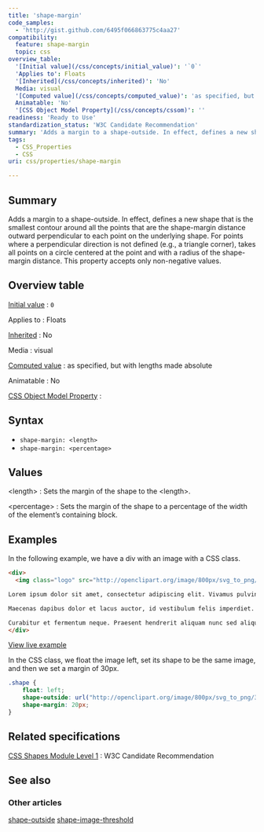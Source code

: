 ```yaml
---
title: 'shape-margin'
code_samples:
  - 'http://gist.github.com/6495f066863775c4aa27'
compatibility:
  feature: shape-margin
  topic: css
overview_table:
  '[Initial value](/css/concepts/initial_value)': '`0`'
  'Applies to': Floats
  '[Inherited](/css/concepts/inherited)': 'No'
  Media: visual
  '[Computed value](/css/concepts/computed_value)': 'as specified, but with lengths made absolute'
  Animatable: 'No'
  '[CSS Object Model Property](/css/concepts/cssom)': ''
readiness: 'Ready to Use'
standardization_status: 'W3C Candidate Recommendation'
summary: 'Adds a margin to a shape-outside. In effect, defines a new shape that is the smallest contour around all the points that are the shape-margin distance outward perpendicular to each point on the underlying shape. For points where a perpendicular direction is not defined (e.g., a triangle corner), takes all points on a circle centered at the point and with a radius of the shape-margin distance. This property accepts only non-negative values.'
tags:
  - CSS_Properties
  - CSS
uri: css/properties/shape-margin

---
```

## Summary

Adds a margin to a shape-outside. In effect, defines a new shape that is the smallest contour around all the points that are the shape-margin distance outward perpendicular to each point on the underlying shape. For points where a perpendicular direction is not defined (e.g., a triangle corner), takes all points on a circle centered at the point and with a radius of the shape-margin distance. This property accepts only non-negative values.

## Overview table

[Initial value](/css/concepts/initial_value)
:   `0`

Applies to
:   Floats

[Inherited](/css/concepts/inherited)
:   No

Media
:   visual

[Computed value](/css/concepts/computed_value)
:   as specified, but with lengths made absolute

Animatable
:   No

[CSS Object Model Property](/css/concepts/cssom)
:

## Syntax

-   `shape-margin: <length>`
-   `shape-margin: <percentage>`

## Values

\<length\>
:   Sets the margin of the shape to the \<length\>.

\<percentage\>
:   Sets the margin of the shape to a percentage of the width of the element’s containing block.

## Examples

In the following example, we have a div with an image with a CSS class.

``` html
<div>
  <img class="logo" src="http://openclipart.org/image/800px/svg_to_png/3201/nlyl_blue_circle.png"/>

Lorem ipsum dolor sit amet, consectetur adipiscing elit. Vivamus pulvinar dolor a nulla convallis luctus. Mauris pellentesque sit amet purus non vulputate. Duis non nulla nec dui aliquet pharetra at quis turpis. Phasellus vestibulum nisl diam. Aliquam vitae dui quis nunc elementum vestibulum. Cras lobortis est id purus suscipit dictum. Suspendisse faucibus fermentum ligula, in luctus enim imperdiet ultricies. Maecenas ac eros in nisi egestas pulvinar. Cras eget luctus leo, eget euismod magna. Praesent ligula odio, pellentesque eu dapibus et, tristique id lacus. Pellentesque sit amet orci urna. Mauris tempor nulla quam, sit amet pulvinar velit malesuada eu. Aliquam erat volutpat. Sed vulputate quam id diam venenatis rutrum.

Maecenas dapibus dolor et lacus auctor, id vestibulum felis imperdiet. Pellentesque habitant morbi tristique senectus et netus et malesuada fames ac turpis egestas. Phasellus pretium condimentum cursus. Nullam porttitor nisi at orci hendrerit, vel rutrum turpis blandit. Suspendisse dictum augue risus, at accumsan justo varius sit amet. Vivamus eros urna, posuere id ornare nec, tincidunt eu nibh. Morbi molestie ipsum nec elit egestas iaculis. In viverra orci ac porta euismod. Vestibulum sed ultrices velit, quis fringilla nibh. Proin suscipit tincidunt mauris, nec venenatis dolor. Sed ultrices rhoncus velit, in molestie risus consectetur nec. In hac habitasse platea dictumst. Proin nec mattis est. Pellentesque tempor felis nec tempor convallis.

Curabitur et fermentum neque. Praesent hendrerit aliquam nunc sed aliquet. Phasellus a erat accumsan purus pretium dapibus. Duis gravida gravida dapibus. Phasellus sodales nisl sed sapien congue tempor. Vestibulum consectetur sagittis cursus. Nunc congue rhoncus tempor. Donec vestibulum nibh ut gravida placerat. Fusce sodales molestie orci non malesuada. Duis quam augue, scelerisque et justo quis, posuere rutrum nibh. Pellentesque ut sapien mattis, scelerisque neque et, ultricies leo. Suspendisse molestie est mauris, sed pharetra erat luctus vel. Vivamus faucibus placerat augue sed dictum. Nam erat ante, gravida ut purus vel, ornare pellentesque risus.
</div>
```

[View live example](http://gist.github.com/6495f066863775c4aa27)

In the CSS class, we float the image left, set its shape to be the same image, and then we set a margin of 30px.

``` css
.shape {
    float: left;
    shape-outside: url("http://openclipart.org/image/800px/svg_to_png/3201/nlyl_blue_circle.png");
    shape-margin: 20px;
}
```

## Related specifications

[CSS Shapes Module Level 1](http://www.w3.org/TR/css-shapes/)
:   W3C Candidate Recommendation

## See also

### Other articles

[shape-outside](/css/properties/shape-outside) [shape-image-threshold](/css/properties/shape-image-threshold)
